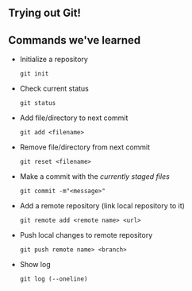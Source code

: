 Trying out Git!
----

## Commands we've learned

* Initialize a repository

  `git init`
* Check current status

  `git status`
* Add file/directory to next commit

  `git add <filename>`
* Remove file/directory from next commit

  `git reset <filename>`
* Make a commit with the *currently staged files*

  `git commit -m"<message>"`
* Add a remote repository (link local repository to it)

  `git remote add <remote name> <url>`

* Push local changes to remote repository

  `git push remote name> <branch>`

* Show log

  `git log (--oneline)`
